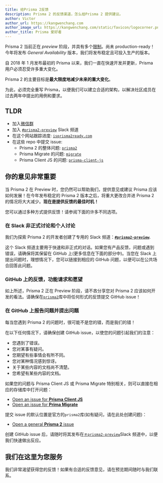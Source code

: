 ```yaml
---
title: 给Prisma 2反馈
description: Prisma 2 的反馈渠道，怎么给Prisma 2 提供建议。
author: Victor
author_url: https://kangwenchang.com
author_image_url: https://kangwenchang.com/static/favicon/logocorner.png
author_title: Prisma 爱好者
---
```


Prisma 2 当前正在 _preview_ 阶段，并具有多个[限制](./limitations.md)。尚未 production-ready！今年将发布 _General Availability_ 版本，我们将发布稳定且可投入生产的版本。

自 2018 年 1 月发布最初的 Prisma 以来，我们一直在快速开发并更新，Prisma 用户必须忍受许多重大变化。

Prisma 2 的主要目标是**最大限度地减少未来的重大变化**。

为此，必须完全重写 Prisma，以便我们可以建立合适的架构，以解决社区成员在过去两年中提出的用例和要求。

## TLDR

- 加入[微信群](/wechat)
- 加入 [`#prisma2-preview`](https://prisma.slack.com/messages/CKQTGR6T0/) Slack 频道
- 在这个网站跟踪进度: [`isprisma2ready.com`](https://www.isprisma2ready.com)
- 在这些 repo 中提交 issue:
  - Prisma 2 的整体问题: [`prisma2`](https://github.com/prisma/prisma2)
  - Prisma Migrate 的问题: [`migrate`](https://github.com/prisma/migrate)
  - Prisma Client JS 的问题: [`prisma-client-js`](https://github.com/prisma/prisma-client-js)

## 你的意见非常重要

当 Prisma 2 在 Preview 时，您仍然可以帮助我们，提供意见或建议 Prisma 应该如何发展！在今年发布稳定的 Prisma 2 版本之后，将重大更改合并进 Prisma 2 的情况将大大减少。**现在是提供反馈的最佳时机！**

您可以通过多种方式提供反馈！请参阅下面的许多不同选项。

### 在 Slack 非正式讨论和个人讨论

我们为探索 Prisma 2 的开发者创建了专用的 Slack 频道：[**`#prisma2-preview`**](https://prisma.slack.com/messages/CKQTGR6T0/).

这个 Slack 频道主要用于快速和非正式的对话。如果您有产品反馈，问题或遇到错误，请确保将其保留在 GitHub 上(更多信息在下面的部分中)。当您在 Slack 上提出问题时，理想情况下，您可以链接到相应的 GitHub 问题，以便可以在公共场合回答此问题。

### GitHub 上的反馈，功能请求和愿望

如上所述，Prisma 2 正在 Preview 阶段，请不吝分享您对 Prisma 2 应该如何开发的看法。请确保在[`prisma2`](https://github.com/prisma/prisma2)库中将任何形式的反馈提交 GitHub issue！

### 在 GitHub 上报告问题并提出问题

每当您遇到 Prisma 2 的问题时，很可能不是您的错，而是我们的错！

在以下任何情况下，请确保创建 GitHub issue，以使您的问题引起我们的注意：

- 您遇到了错误。
- 您对某事有疑问。
- 您期望有些事情会有所不同。
- 您对某种情况感到惊讶。
- 关于某些内容的文档尚不清楚。
- 您希望有某些内容的文档。

如果您的问题与 Prisma Client JS 或 Prisma Migrate 特别相关，则可以直接在相应的存储库中打开问题：

- [Open an issue for **Prisma Client JS**](https://github.com/prisma/prisma-client-js/issues/new)
- [Open an issue for **Prima Migrate**](https://github.com/prisma/migrate/issues/new)

提交 issue 的默认位置是官方的`prisma2`库(如有疑问，请在此处创建问题)：

- [Open a general **Prisma 2** issue](https://github.com/prisma/prisma2/issues/new)

创建 GitHub issue 后，请随时将其发布在[`＃prisma2-preview`](https://prisma.slack.com/messages/CKQTGR6T0/)Slack 频道中，以便我们快速做出反应。

## 我们在这里为您服务

我们非常渴望获得您的反馈！如果有合适的反馈意见，请在预览期间随时与我们联系。
